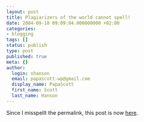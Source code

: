 ```yaml
---
layout: post
title: Plagiarizers of the world cannot spell!
date: 2004-09-10 09:09:04.000000000 +02:00
categories:
- blogging
tags: []
status: publish
type: post
published: true
meta: {}
author:
  login: shanson
  email: papascott-wp@gmail.com
  display_name: PapaScott
  first_name: Scott
  last_name: Hanson
---
```

<p>Since I misspellt the permalink, this post is now <a href="/archives/2004/09/10/plagiarizers-of-the-world-unite/">here</a>.</p>

